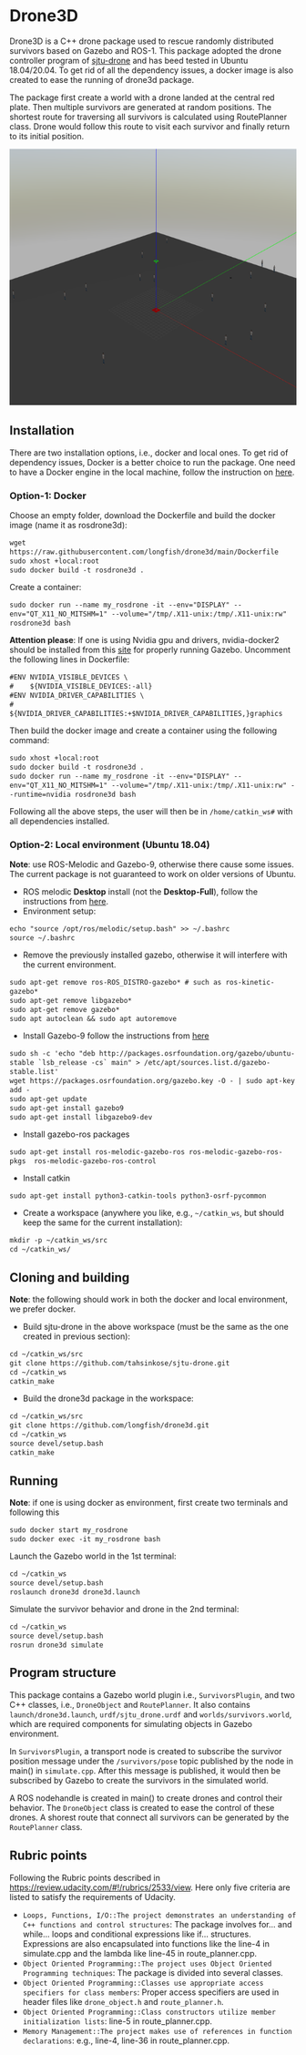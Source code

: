 # Drone3D 

Drone3D is a C++ drone package used to rescue randomly distributed survivors based on Gazebo and ROS-1. This package adopted the drone controller program of [sjtu-drone](https://github.com/tahsinkose/sjtu-drone) and has beed tested in Ubuntu 18.04/20.04. To get rid of all the dependency issues, a docker image is also created to ease the running of drone3d package.

The package first create a world with a drone landed at the central red plate. Then multiple survivors are generated at random positions. The shortest route for traversing all survivors is calculated using RoutePlanner class. Drone would follow this route to visit each survivor and finally return to its initial position.

<img src="map.png" width="600" height="450" />

## Installation
There are two installation options, i.e., docker and local ones. To get rid of dependency issues, Docker is a better choice to run the package. One need to have a Docker engine in the local machine, follow the instruction on [here](https://docs.docker.com/engine/install/ubuntu/).

### Option-1: Docker
Choose an empty folder, download the Dockerfile and build the docker image (name it as rosdrone3d):
```
wget https://raw.githubusercontent.com/longfish/drone3d/main/Dockerfile
sudo xhost +local:root
sudo docker build -t rosdrone3d .
```
Create a container:
```
sudo docker run --name my_rosdrone -it --env="DISPLAY" --env="QT_X11_NO_MITSHM=1" --volume="/tmp/.X11-unix:/tmp/.X11-unix:rw" rosdrone3d bash
```

**Attention please**: If one is using Nvidia gpu and drivers, nvidia-docker2 should be installed from this [site](https://docs.nvidia.com/datacenter/cloud-native/container-toolkit/install-guide.html#docker) for properly running Gazebo. Uncomment the following lines in Dockerfile:
```
#ENV NVIDIA_VISIBLE_DEVICES \
#    ${NVIDIA_VISIBLE_DEVICES:-all}
#ENV NVIDIA_DRIVER_CAPABILITIES \
#    ${NVIDIA_DRIVER_CAPABILITIES:+$NVIDIA_DRIVER_CAPABILITIES,}graphics
```
Then build the docker image and create a container using the following command:
```
sudo xhost +local:root
sudo docker build -t rosdrone3d .
sudo docker run --name my_rosdrone -it --env="DISPLAY" --env="QT_X11_NO_MITSHM=1" --volume="/tmp/.X11-unix:/tmp/.X11-unix:rw" --runtime=nvidia rosdrone3d bash
```

Following all the above steps, the user will then be in `/home/catkin_ws#` with all dependencies installed.

### Option-2: Local environment (Ubuntu 18.04)
**Note**: use ROS-Melodic and Gazebo-9, otherwise there cause some issues. The current package is not guaranteed to work on older versions of Ubuntu.

* ROS melodic **Desktop** install (not the **Desktop-Full**), follow the instructions from [here](http://wiki.ros.org/melodic/Installation/Ubuntu).
* Environment setup: 
``` 
echo "source /opt/ros/melodic/setup.bash" >> ~/.bashrc
source ~/.bashrc
```
* Remove the previously installed gazebo, otherwise it will interfere with the current environment.
```
sudo apt-get remove ros-ROS_DISTRO-gazebo* # such as ros-kinetic-gazebo*
sudo apt-get remove libgazebo*
sudo apt-get remove gazebo*
sudo apt autoclean && sudo apt autoremove
```
* Install Gazebo-9 follow the instructions from [here](http://gazebosim.org/tutorials?cat=install&tut=install_ubuntu&ver=9.0)
```
sudo sh -c 'echo "deb http://packages.osrfoundation.org/gazebo/ubuntu-stable `lsb_release -cs` main" > /etc/apt/sources.list.d/gazebo-stable.list'
wget https://packages.osrfoundation.org/gazebo.key -O - | sudo apt-key add -
sudo apt-get update
sudo apt-get install gazebo9
sudo apt-get install libgazebo9-dev
```
* Install gazebo-ros packages
```
sudo apt-get install ros-melodic-gazebo-ros ros-melodic-gazebo-ros-pkgs  ros-melodic-gazebo-ros-control
```
* Install catkin
```
sudo apt-get install python3-catkin-tools python3-osrf-pycommon
```
* Create a workspace (anywhere you like, e.g., `~/catkin_ws`, but should keep the same for the current installation):
```
mkdir -p ~/catkin_ws/src
cd ~/catkin_ws/
```

## Cloning and building
**Note**: the following should work in both the docker and local environment, we prefer docker.

* Build sjtu-drone in the above workspace (must be the same as the one created in previous section):
```
cd ~/catkin_ws/src
git clone https://github.com/tahsinkose/sjtu-drone.git
cd ~/catkin_ws
catkin_make
```
* Build the drone3d package in the workspace:
```
cd ~/catkin_ws/src
git clone https://github.com/longfish/drone3d.git 
cd ~/catkin_ws
source devel/setup.bash
catkin_make
```

## Running
**Note**: if one is using docker as environment, first create two terminals and following this
```
sudo docker start my_rosdrone
sudo docker exec -it my_rosdrone bash
```

Launch the Gazebo world in the 1st terminal:
```
cd ~/catkin_ws
source devel/setup.bash
roslaunch drone3d drone3d.launch
```

Simulate the survivor behavior and drone in the 2nd terminal:
```
cd ~/catkin_ws
source devel/setup.bash
rosrun drone3d simulate
```

## Program structure

This package contains a Gazebo world plugin i.e., `SurvivorsPlugin`, and two C++ classes, i.e., `DroneObject` and `RoutePlanner`. It also contains `launch/drone3d.launch`, `urdf/sjtu_drone.urdf` and `worlds/survivors.world`, which are required components for simulating objects in Gazebo environment. 

In `SurvivorsPlugin`, a transport node is created to subscribe the survivor position message under the `/survivors/pose` topic published by the node in main() in `simulate.cpp`. After this message is published, it would then be subscribed by Gazebo to create the survivors in the simulated world. 

A ROS nodehandle is created in main() to create drones and control their behavior. The `DroneObject` class is created to ease the control of these drones. A shorest route that connect all survivors can be generated by the `RoutePlanner` class. 

## Rubric points

Following the Rubric points described in https://review.udacity.com/#!/rubrics/2533/view. Here only five criteria are listed to satisfy the requirements of Udacity.

* `Loops, Functions, I/O::The project demonstrates an understanding of C++ functions and control structures`: The package involves for... and while... loops and conditional expressions like if... structures. Expressions are also encapsulated into functions like the line-4 in simulate.cpp and the lambda like line-45 in route_planner.cpp.
* `Object Oriented Programming::The project uses Object Oriented Programming techniques`: The package is divided into several classes. 
* `Object Oriented Programming::Classes use appropriate access specifiers for class members`: Proper access specifiers are used in header files like `drone_object.h` and `route_planner.h`.
* `Object Oriented Programming::Class constructors utilize member initialization lists`: line-5 in route_planner.cpp.
* `Memory Management::The project makes use of references in function declarations`: e.g., line-4, line-36 in route_planner.cpp.
